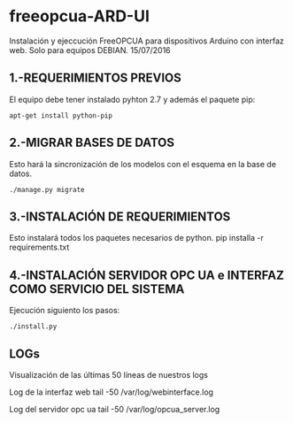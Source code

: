 # freeopcua-ARD-UI
Instalación y ejeccución FreeOPCUA para dispositivos Arduino con interfaz web. Solo para equipos DEBIAN.
15/07/2016


1.-REQUERIMIENTOS PREVIOS
----------------------

El equipo debe tener instalado pyhton 2.7 y además el paquete pip:
	
	apt-get install python-pip



2.-MIGRAR BASES DE DATOS
-------------------------

Esto hará la sincronización de los modelos con el esquema en la base de datos.

	./manage.py migrate



3.-INSTALACIÓN DE REQUERIMIENTOS
---------------------------------
Esto instalará todos los paquetes necesarios de python.
	pip installa -r requirements.txt



4.-INSTALACIÓN SERVIDOR OPC UA e INTERFAZ COMO SERVICIO DEL SISTEMA 
--------------------------------------------------------------------
Ejecución siguiento los pasos:

	./install.py




LOGs
-----
Visualización de las últimas 50 líneas de nuestros logs

Log de la interfaz web
	tail -50 /var/log/webinterface.log

Log del servidor opc ua
	tail -50 /var/log/opcua_server.log 
